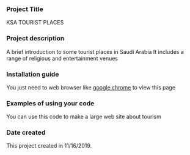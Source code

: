 ### Project Title
KSA TOURIST PLACES

### Project description

A brief introduction to some tourist places in Saudi Arabia
It includes a range of religious and entertainment venues

### Installation guide
You just need to web browser like
[google chrome](https://www.google.com/chrome/?brand=CHBD&gclid=Cj0KCQiA2b7uBRDsARIsAEE9XpG5KhICtSA9zt-Evt4To3_I9l5nIvRyxWX8_TxjYdeqyZL3MKqGrgMaAuXsEALw_wcB&gclsrc=aw.ds) to view this page 

### ِExamples of using your code
You can use this code to make a large web site about tourism

### Date created
This project created in 11/16/2019.
